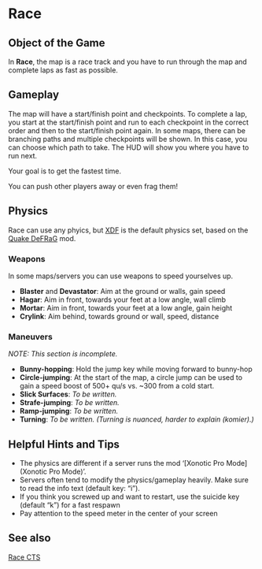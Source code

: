 Race
====

Object of the Game
------------------

In **Race**, the map is a race track and you have to run through the map and complete laps as fast as possible.

Gameplay
--------
The map will have a start/finish point and checkpoints. To complete a lap, you start at the start/finish point and  run to each checkpoint in the correct order and then to the start/finish point again. In some maps, there can be branching paths and multiple checkpoints will be shown. In this case, you can choose which path to take. The HUD will show you where you have to run next.

Your goal is to get the fastest time.

You can push other players away or even frag them!

Physics
-------

Race can use any phyics, but [XDF](XDF) is the default physics set, based on the [Quake DeFRaG](https://en.wikipedia.org/wiki/DeFRaG) mod.

### Weapons

In some maps/servers you can use weapons to speed yourselves up.

- **Blaster** and **Devastator**: Aim at the ground or walls, gain speed
- **Hagar**: Aim in front, towards your feet at a low angle, wall climb
- **Mortar**: Aim in front, towards your feet at a low angle, gain height
- **Crylink**: Aim behind, towards ground or wall, speed, distance

### Maneuvers
*NOTE: This section is incomplete.*

* **Bunny-hopping**: Hold the jump key while moving forward to bunny-hop
* **Circle-jumping**: At the start of the map, a circle jump can be used to gain a speed boost of 500+ qu/s vs. ~300 from a cold start.
* **Slick Surfaces**: *To be written.*
* **Strafe-jumping**: *To be written.*
* **Ramp-jumping**: *To be written.*
* **Turning**: *To be written. (Turning is nuanced, harder to explain (komier).)*

Helpful Hints and Tips
----------------------

- The physics are different if a server runs the mod ‘[Xonotic Pro Mode](Xonotic Pro Mode)’.
- Servers often tend to modify the physics/gameplay heavily. Make sure to read the info text (default key: “i”).
- If you think you screwed up and want to restart, use the suicide key (default “k”) for a fast respawn
- Pay attention to the speed meter in the center of your screen

See also
--------

[Race CTS](Race-CTS)